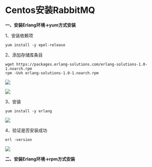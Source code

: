 # Centos安装RabbitMQ

**一、安装Erlang环境->yum方式安装**

1、安装依赖项

```shell
yum install -y epel-release
```

2、添加存储库条目

```shell
wget https://packages.erlang-solutions.com/erlang-solutions-1.0-1.noarch.rpm
rpm -Uvh erlang-solutions-1.0-1.noarch.rpm
```

![](E:\Notes\框架\RabbitMQ\image\下载erlang语言.PNG)

![](E:\Notes\框架\RabbitMQ\image\2.PNG)

3、安装

```shell
yum install -y erlang
```

![](E:\Notes\框架\RabbitMQ\image\3.PNG)

4、验证是否安装成功

```shell
erl -version
```

![](E:\Notes\框架\RabbitMQ\image\4.PNG)

**二、安装Erlang环境->rpm方式安装**